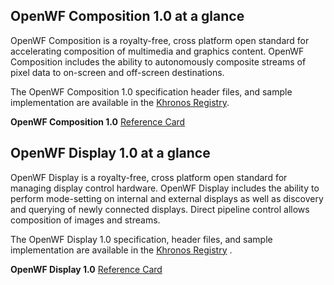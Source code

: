 ## OpenWF Composition 1.0 at a glance

OpenWF Composition is a royalty-free, cross platform open standard for accelerating composition of multimedia and graphics content. OpenWF Composition includes the ability to autonomously composite streams of pixel data to on-screen and off-screen destinations.

The OpenWF Composition 1.0 specification header files, and sample implementation are available in the [Khronos Registry](http://www.khronos.org/registry/wf/).

**OpenWF Composition 1.0** [Reference Card](/developers/reference-cards/)

## OpenWF Display 1.0 at a glance

OpenWF Display is a royalty-free, cross platform open standard for managing display control hardware. OpenWF Display includes the ability to perform mode-setting on internal and external displays as well as discovery and querying of newly connected displays. Direct pipeline control allows composition of images and streams.

The OpenWF Display 1.0 specification, header files, and sample implementation are available in the [Khronos Registry](http://www.khronos.org/registry/wf/) .

**OpenWF Display 1.0** [Reference Card](/developers/reference-cards/)